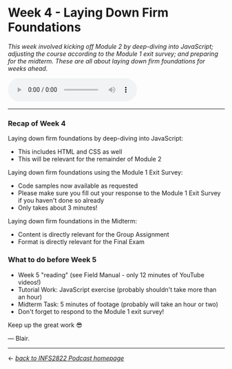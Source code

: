 # Week 4 - Laying Down Firm Foundations

_This week involved kicking off Module 2 by deep-diving into JavaScript; adjusting the course according to the Module 1 exit survey; and preparing for the midterm. These are all about laying down firm foundations for weeks ahead._

<audio controls>
  <source src="../../podcast-assets/ep00004-rev01.mp3" type="audio/mpeg">
Your browser does not support the audio element.
</audio>
&nbsp;

---

### Recap of Week 4

Laying down firm foundations by deep-diving into JavaScript:
- This includes HTML and CSS as well
- This will be relevant for the remainder of Module 2

Laying down firm foundations using the Module 1 Exit Survey:
- Code samples now available as requested
- Please make sure you fill out your response to the Module 1 Exit Survey if you haven't done so already
- Only takes about 3 minutes!

Laying down firm foundations in the Midterm:
- Content is directly relevant for the Group Assignment
- Format is directly relevant for the Final Exam


### What to do before Week 5

- Week 5 "reading" (see Field Manual - only 12 minutes of YouTube videos!)
- Tutorial Work: JavaScript exercise (probably shouldn't take more than an hour)
- Midterm Task: 5 minutes of footage (probably will take an hour or two)
- Don't forget to respond to the Module 1 exit survey!

Keep up the great work 😎

&mdash; Blair.

---

&larr; _[back to INFS2822 Podcast homepage](https://blairw.github.io/infs2822podcast/)_
